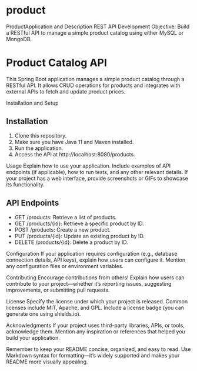 # product
ProductApplication and Description
REST API Development
Objective: Build a RESTful API to manage a simple product catalog using either MySQL or
MongoDB.


# Product Catalog API

This Spring Boot application manages a simple product catalog through a RESTful API. It allows CRUD operations for products and integrates with external APIs to fetch and update product prices.

Installation and Setup

## Installation

1. Clone this repository.
2. Make sure you have Java 11 and Maven installed.
3. Run the application.
4. Access the API at http://localhost:8080/products.

Usage
Explain how to use your application. Include examples of API endpoints (if applicable), how to run tests, and any other relevant details. If your project has a web interface, provide screenshots or GIFs to showcase its functionality.

## API Endpoints

- GET /products: Retrieve a list of products.
- GET /products/{id}: Retrieve a specific product by ID.
- POST /products: Create a new product.
- PUT /products/{id}: Update an existing product by ID.
- DELETE /products/{id}: Delete a product by ID.

Configuration
If your application requires configuration (e.g., database connection details, API keys), explain how users can configure it. Mention any configuration files or environment variables.

Contributing
Encourage contributions from others! Explain how users can contribute to your project—whether it’s reporting issues, suggesting improvements, or submitting pull requests.

License
Specify the license under which your project is released. Common licenses include MIT, Apache, and GPL. Include a license badge (you can generate one using shields.io).

Acknowledgments
If your project uses third-party libraries, APIs, or tools, acknowledge them. Mention any inspiration or references that helped you build your application.

Remember to keep your README concise, organized, and easy to read. Use Markdown syntax for formatting—it’s widely supported and makes your README more visually appealing.
